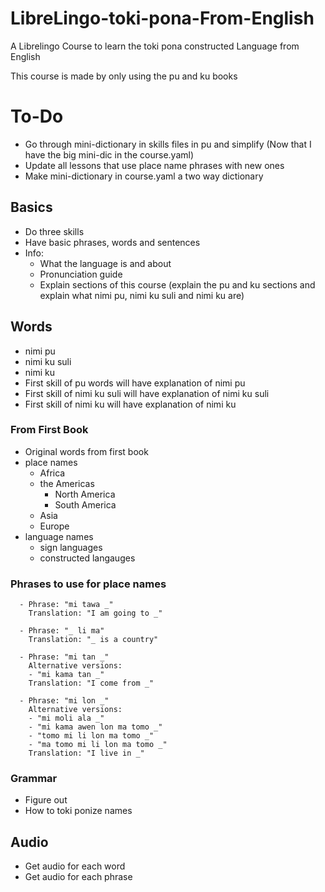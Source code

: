 # LibreLingo-toki-pona-From-English
A Librelingo Course to learn the toki pona constructed Language from English

This course is made by only using the pu and ku books
# To-Do
- Go through mini-dictionary in skills files in pu and simplify (Now that I have the big mini-dic in the course.yaml)
- Update all lessons that use place name phrases with new ones
- Make mini-dictionary in course.yaml a two way dictionary
## Basics
- Do three skills
- Have basic phrases, words and sentences
- Info:
  - What the language is and about
  - Pronunciation guide
  - Explain sections of this course (explain the pu and ku sections and explain what nimi pu, nimi ku suli and nimi ku are)
## Words
- nimi pu
- nimi ku suli
- nimi ku
- First skill of pu words will have explanation of nimi pu
- First skill of nimi ku suli will have explanation of nimi ku suli
- First skill of nimi ku will have explanation of nimi ku
### From First Book
- Original words from first book
- place names
  - Africa
  - the Americas
    - North America
    - South America
  - Asia
  - Europe
- language names
  - sign languages
  - constructed langauges
### Phrases to use for place names
```
  - Phrase: "mi tawa _"
    Translation: "I am going to _"
  
  - Phrase: "_ li ma"
    Translation: "_ is a country"
    
  - Phrase: "mi tan _"
    Alternative versions:
    - "mi kama tan _"
    Translation: "I come from _"
    
  - Phrase: "mi lon _"
    Alternative versions:
    - "mi moli ala _"
    - "mi kama awen lon ma tomo _"
    - "tomo mi li lon ma tomo _"
    - "ma tomo mi li lon ma tomo _" 
    Translation: "I live in _"
```
<!--
# South America
Argentina
Ecuador
Paraguay
Brasil
Peru
Venezuela
Chile
Uruguay

# North America
United States
Canada
Greenland
Mexico
Cuba
Haiti
Guatemala
Grenada
Costa Rica
Honduras
Barbados
Bahamas
Panama
Bermuda
Jamaica
Trinidad and Tobago
Dominican Republic
-->
### Grammar
- Figure out
- How to toki ponize names

## Audio
- Get audio for each word
- Get audio for each phrase
